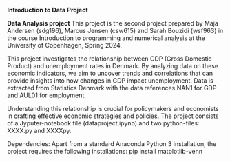 **Introduction to Data Project**

**Data Analysis project**
This project is the second project prepared by Maja Andersen (sdg196), Marcus Jensen (csw615) and Sarah Bouzidi (wsf963) in the course Introduction to programming and numerical analysis at the University of Copenhagen, Spring 2024.

This project investigates the relationship between GDP (Gross Domestic Product) and unemployment rates in Denmark. By analyzing data on these economic indicators, we aim to uncover trends and correlations that can provide insights into how changes in GDP impact unemployment. Data is extracted from Statistics Denmark with the data references NAN1 for GDP and AUL01 for employment. 

Understanding this relationship is crucial for policymakers and economists in crafting effective economic strategies and policies. 
The project consists of a Jyputer-notebook file (dataproject.ipynb) and two python-files: XXXX.py and XXXXpy.

Dependencies: Apart from a standard Anaconda Python 3 installation, the project requires the following installations:
pip install matplotlib-venn
